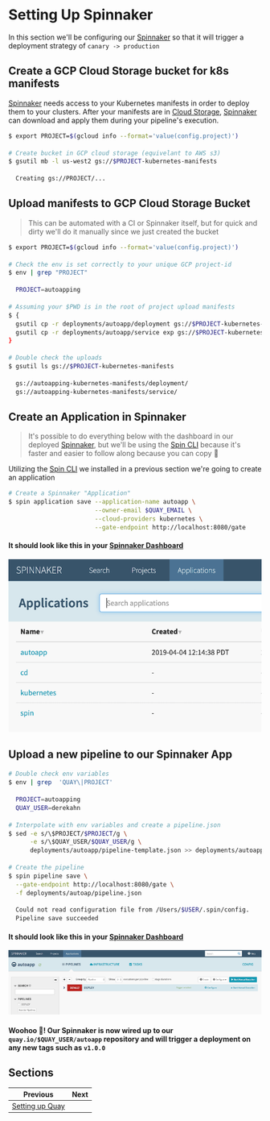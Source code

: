 # Setting Up Spinnaker

In this section we'll be configuring our [Spinnaker](http://localhost:8080) so that it will trigger a deployment strategy of `canary -> production`

## Create a GCP Cloud Storage bucket for k8s manifests

[Spinnaker](https://spinnaker.io) needs access to your Kubernetes manifests in order to deploy them to your clusters. After your manifests are in [Cloud Storage](https://cloud.google.com/storage/), [Spinnaker](https://spinnaker.io) can download and apply them during your pipeline's execution.

```bash
$ export PROJECT=$(gcloud info --format='value(config.project)')

# Create bucket in GCP cloud storage (equivelant to AWS s3)
$ gsutil mb -l us-west2 gs://$PROJECT-kubernetes-manifests

  Creating gs://PROJECT/...
```

## Upload manifests to GCP Cloud Storage Bucket

> This can be automated with a CI or Spinnaker itself, but for quick and dirty we'll do it manually since we just created the bucket

```bash
$ export PROJECT=$(gcloud info --format='value(config.project)')

# Check the env is set correctly to your unique GCP project-id
$ env | grep "PROJECT"

  PROJECT=autoapping

# Assuming your $PWD is in the root of project upload manifests
$ {
  gsutil cp -r deployments/autoapp/deployment gs://$PROJECT-kubernetes-manifests
  gsutil cp -r deployments/autoapp/service exp gs://$PROJECT-kubernetes-manifests
}

# Double check the uploads
$ gsutil ls gs://$PROJECT-kubernetes-manifests

  gs://autoapping-kubernetes-manifests/deployment/
  gs://autoapping-kubernetes-manifests/service/
```

## Create an Application in Spinnaker

> It's possible to do everything below with the dashboard in our deployed [Spinnaker](http://localhost:8080/), but we'll be using the [Spin CLI](01-client-tools.md) because it's faster and easier to follow along because you can copy 🍝

Utilizing the [Spin CLI](01-client-tools.md) we installed in a previous section we're going to create an application

```bash
# Create a Spinnaker "Application"
$ spin application save --application-name autoapp \
                        --owner-email $QUAY_EMAIL \
                        --cloud-providers kubernetes \
                        --gate-endpoint http://localhost:8080/gate
```

#### It should look like this in your [Spinnaker Dashboard](http://localhost:8080/#/applications)

![Spinnaker Dashboard's Applications](../assets/spinnaker-app.png)

## Upload a new pipeline to our Spinnaker App

```bash
# Double check env variables
$ env | grep  'QUAY\|PROJECT'

  PROJECT=autoapping
  QUAY_USER=derekahn

# Interpolate with env variables and create a pipeline.json
$ sed -e s/\$PROJECT/$PROJECT/g \
      -e s/\$QUAY_USER/$QUAY_USER/g \
      deployments/autoapp/pipeline-template.json >> deployments/autoapp/pipeline.json

# Create the pipeline
$ spin pipeline save \
  --gate-endpoint http://localhost:8080/gate \
  -f deployments/autoap/pipeline.json

  Could not read configuration file from /Users/$USER/.spin/config.
  Pipeline save succeeded
```

#### It should look like this in your [Spinnaker Dashboard](http://localhost:8080/#/applications/autoapp/executions)

![Spinnaker autoapp dashboard](../assets/spinnaker-pipeline.png)


#### Woohoo 🎉! Our Spinnaker is now wired up to our `quay.io/$QUAY_USER/autoapp` repository and will trigger a deployment on any new tags such as `v1.0.0`

## Sections

| Previous                            | Next |
| ----------------------------------- | ---- |
| [Setting up Quay](04-setup-quay.md) |      |
